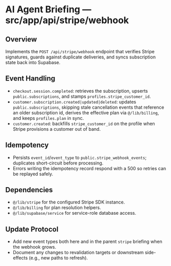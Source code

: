 # AI Agent Briefing — src/app/api/stripe/webhook

## Overview
Implements the `POST /api/stripe/webhook` endpoint that verifies Stripe signatures, guards against duplicate deliveries, and syncs subscription state back into Supabase.

## Event Handling
- `checkout.session.completed`: retrieves the subscription, upserts `public.subscriptions`, and stamps `profiles.stripe_customer_id`.
- `customer.subscription.created|updated|deleted`: updates `public.subscriptions`, skipping stale cancellation events that reference an older subscription id, derives the effective plan via `@/lib/billing`, and keeps `profiles.plan` in sync.
- `customer.created`: backfills `stripe_customer_id` on the profile when Stripe provisions a customer out of band.

## Idempotency
- Persists `event_id`/`event_type` to `public.stripe_webhook_events`; duplicates short-circuit before processing.
- Errors writing the idempotency record respond with a 500 so retries can be replayed safely.

## Dependencies
- `@/lib/stripe` for the configured Stripe SDK instance.
- `@/lib/billing` for plan resolution helpers.
- `@/lib/supabase/service` for service-role database access.

## Update Protocol
- Add new event types both here and in the parent `stripe` briefing when the webhook grows.
- Document any changes to revalidation targets or downstream side-effects (e.g., new paths to refresh).
